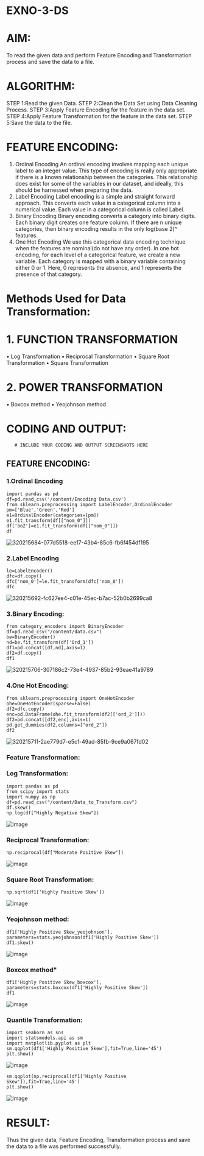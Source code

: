 # EXNO-3-DS

# AIM:
To read the given data and perform Feature Encoding and Transformation process and save the data to a file.

# ALGORITHM:
STEP 1:Read the given Data.
STEP 2:Clean the Data Set using Data Cleaning Process.
STEP 3:Apply Feature Encoding for the feature in the data set.
STEP 4:Apply Feature Transformation for the feature in the data set.
STEP 5:Save the data to the file.

# FEATURE ENCODING:
1. Ordinal Encoding
An ordinal encoding involves mapping each unique label to an integer value. This type of encoding is really only appropriate if there is a known relationship between the categories. This relationship does exist for some of the variables in our dataset, and ideally, this should be harnessed when preparing the data.
2. Label Encoding
Label encoding is a simple and straight forward approach. This converts each value in a categorical column into a numerical value. Each value in a categorical column is called Label.
3. Binary Encoding
Binary encoding converts a category into binary digits. Each binary digit creates one feature column. If there are n unique categories, then binary encoding results in the only log(base 2)ⁿ features.
4. One Hot Encoding
We use this categorical data encoding technique when the features are nominal(do not have any order). In one hot encoding, for each level of a categorical feature, we create a new variable. Each category is mapped with a binary variable containing either 0 or 1. Here, 0 represents the absence, and 1 represents the presence of that category.

# Methods Used for Data Transformation:
  # 1. FUNCTION TRANSFORMATION
• Log Transformation
• Reciprocal Transformation
• Square Root Transformation
• Square Transformation
  # 2. POWER TRANSFORMATION
• Boxcox method
• Yeojohnson method

# CODING AND OUTPUT:
       # INCLUDE YOUR CODING AND OUTPUT SCREENSHOTS HERE
## FEATURE ENCODING:
### 1.Ordinal Encoding
```
import pandas as pd
df=pd.read_csv('/content/Encoding Data.csv')
from sklearn.preprocessing import LabelEncoder,OrdinalEncoder
pm=['Blue','Green','Red']
e1=OrdinalEncoder(categories=[pm])
e1.fit_transform(df[["nom_0"]])
df['bo2']=e1.fit_transform(df[["nom_0"]])
df
```
![320215684-077d5518-ee17-43b4-85c6-fb6f454df195](https://github.com/Kowsalyasathya/EXNO-3-DS/assets/118671457/60030bbd-3270-43ad-8410-95836fd205b9)
### 2.Label Encoding
```
le=LabelEncoder()
dfc=df.copy()
dfc['nom_0']=le.fit_transform(dfc['nom_0'])
dfc
```
![320215692-fc627ee4-c01e-45ec-b7ac-52b0b2699ca8](https://github.com/Kowsalyasathya/EXNO-3-DS/assets/118671457/6b430907-a9d1-4f35-9f86-4ce5ef443aba)
### 3.Binary Encoding:
```
from category_encoders import BinaryEncoder
df=pd.read_csv("/content/data.csv")
be=BinaryEncoder()
nd=be.fit_transform(df['Ord_1'])
df1=pd.concat([df,nd],axis=1)
df2=df.copy()
df1
```
![320215706-307186c2-73e4-4937-85b2-93eae41a9789](https://github.com/Kowsalyasathya/EXNO-3-DS/assets/118671457/971a4c27-02a6-45be-99c8-bbdc23239c3b)
### 4.One Hot Encoding:
```
from sklearn.preprocessing import OneHotEncoder
ohe=OneHotEncoder(sparse=False)
df2=dfc.copy()
enc=pd.DataFrame(ohe.fit_transform(df2[['ord_2']]))
df2=pd.concat([df2,enc],axis=1)
pd.get_dummies(df2,columns=["ord_2"])
df2
```
![320215711-2ae779d7-e5cf-49ad-85fb-9ce9a067fd02](https://github.com/Kowsalyasathya/EXNO-3-DS/assets/118671457/acdceb28-c8bf-40c1-be57-598215e52a47)
### Feature Transformation:
### Log Transformation:
```
import pandas as pd
from scipy import stats
import numpy as np
df=pd.read_csv("/content/Data_to_Transform.csv")
df.skew()
np.log(df["Highly Negative Skew"])
```
![image](https://github.com/Kowsalyasathya/EXNO-3-DS/assets/118671457/e3ebbfcc-e33d-4352-8e68-38d3e99d3d30)

### Reciprocal Transformation:
```
np.reciprocal(df["Moderate Positive Skew"])
```
![image](https://github.com/Kowsalyasathya/EXNO-3-DS/assets/118671457/288ac7c7-7abe-464c-89f0-b7c2ec525096)
### Square Root Transformation:
```
np.sqrt(df1['Highly Positive Skew'])
```
![image](https://github.com/Kowsalyasathya/EXNO-3-DS/assets/118671457/5cd4ca61-454f-4bca-9f2b-37d4b8a06e3b)
### Yeojohnson method:
```
df1['Highly Positive Skew_yeojohnson'], parameters=stats.yeojohnson(df1['Highly Positive Skew'])
df1.skew()
```
![image](https://github.com/Kowsalyasathya/EXNO-3-DS/assets/118671457/995057de-0c9a-40c9-ac0a-79527b0d207a)
### Boxcox method"
```
df1['Highly Positive Skew_boxcox'], parameters=stats.boxcox(df1['Highly Positive Skew'])
df1
```
![image](https://github.com/Kowsalyasathya/EXNO-3-DS/assets/118671457/25384c08-7013-4f75-95ca-5b7c76f02231)
### Quantile Transformation:
```
import seaborn as sns
import statsmodels.api as sm
import matplotlib.pyplot as plt
sm.qqplot(df1['Highly Positive Skew'],fit=True,line='45')
plt.show()
```
![image](https://github.com/Kowsalyasathya/EXNO-3-DS/assets/118671457/b65151fe-1a4e-41f1-ba31-873293dd4fa8)
```
sm.qqplot(np.reciprocal(df1['Highly Positive Skew']),fit=True,line='45')
plt.show()
```
![image](https://github.com/Kowsalyasathya/EXNO-3-DS/assets/118671457/0b72642e-5a85-4f6b-8110-1ac997b365cc)

# RESULT:
Thus the given data, Feature Encoding, Transformation process and save the data to a file was performed successfully.

       
